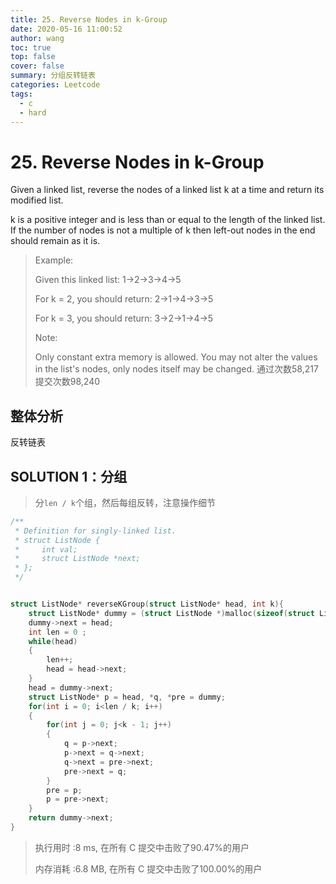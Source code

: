 ```yaml
---
title: 25. Reverse Nodes in k-Group
date: 2020-05-16 11:00:52
author: wang
toc: true
top: false
cover: false
summary: 分组反转链表
categories: Leetcode
tags:
  - c
  - hard
---
```


# 25. Reverse Nodes in k-Group

Given a linked list, reverse the nodes of a linked list k at a time and return its modified list.

k is a positive integer and is less than or equal to the length of the linked list. If the number of nodes is not a multiple of k then left-out nodes in the end should remain as it is.



> Example:
>
>    Given this linked list: 1->2->3->4->5
>    
>   For k = 2, you should return: 2->1->4->3->5
>    
>    For k = 3, you should return: 3->2->1->4->5
> 
>Note:
>   
>   Only constant extra memory is allowed.
>   You may not alter the values in the list's nodes, only nodes itself may be changed.
> 通过次数58,217提交次数98,240
> 
> 



## 整体分析

反转链表

## SOLUTION 1：分组

> 分`len / k`个组，然后每组反转，注意操作细节
> 

```c
/**
 * Definition for singly-linked list.
 * struct ListNode {
 *     int val;
 *     struct ListNode *next;
 * };
 */


struct ListNode* reverseKGroup(struct ListNode* head, int k){
    struct ListNode* dummy = (struct ListNode *)malloc(sizeof(struct ListNode));
    dummy->next = head;
    int len = 0 ;
    while(head)
    {
        len++;
        head = head->next;
    }
    head = dummy->next;
    struct ListNode* p = head, *q, *pre = dummy;
    for(int i = 0; i<len / k; i++)
    {
        for(int j = 0; j<k - 1; j++)
        {
            q = p->next;
            p->next = q->next;
            q->next = pre->next;
            pre->next = q;
        }
        pre = p;
        p = pre->next;
    }
    return dummy->next;
}
```

> 执行用时 :8 ms, 在所有 C 提交中击败了90.47%的用户
>
> 内存消耗 :6.8 MB, 在所有 C 提交中击败了100.00%的用户

> 